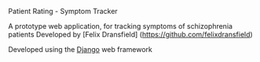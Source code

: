 Patient Rating - Symptom Tracker

A prototype web application, for tracking symptoms of schizophrenia patients Developed by [Felix Dransfield] (https://github.com/felixdransfield)

Developed using the [Django](https://www.djangoproject.com/) web framework
